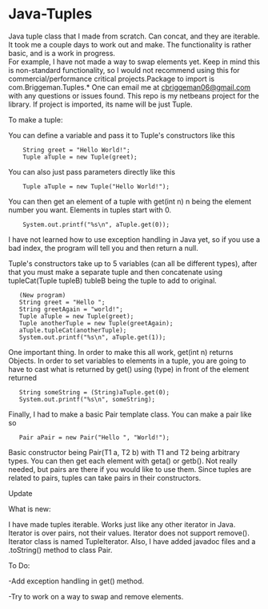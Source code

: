 Java-Tuples
===========

Java tuple class that I made from scratch. Can concat, and they are iterable. It took me a 
couple days to work out and make. The functionality is rather basic, and is a work in progress.  
For example, I have not made a way to swap elements yet. Keep in mind this is non-standard functionality,
so I would not recommend using this for commercial/performance critical projects.Package to import is 
com.Briggeman.Tuples.* One can email me at cbriggeman06@gmail.com with any questions or issues found.
This repo is my netbeans project for the library. If project is imported, its name will be just Tuple. 


To make a tuple:

You can define a variable and pass it to Tuple's constructors like this

		String greet = "Hello World!";
		Tuple aTuple = new Tuple(greet);

You can also just pass parameters directly like this

		Tuple aTuple = new Tuple("Hello World!");

You can then get an element of a tuple with get(int n) n being the element number you want.
Elements in tuples start with 0.

	    System.out.printf("%s\n", aTuple.get(0));

I have not learned how to use exception handling in Java yet, so if you use a bad index, 
the program will tell you and then return a null.

Tuple's constructors take up to 5 variables (can all be different types), after that you must
make a separate tuple and then concatenate using tupleCat(Tuple tupleB) tubleB being the tuple 
to add to original.

	   (New program)
	   String greet = "Hello ";
       String greetAgain = "world!";
       Tuple aTuple = new Tuple(greet);
       Tuple anotherTuple = new Tuple(greetAgain);
       aTuple.tupleCat(anotherTuple);
       System.out.printf("%s\n", aTuple.get(1));
	  
	  
One important thing. In order to make this all work, get(int n) returns Objects. In order to
set variables to elements in a tuple, you are going to have to cast what is returned by get() 
using (type) in front of the element returned

	   String someString = (String)aTuple.get(0);
	   System.out.printf("%s\n", someString);
	   
Finally, I had to make a basic Pair template class. You can make a pair like so

	   Pair aPair = new Pair("Hello ", "World!");

Basic constructor being Pair(T1 a, T2 b) with T1 and T2 being arbitrary types. You can then 
get each element with geta() or getb(). Not really needed, but pairs are there if you would 
like to use them. Since tuples are related to pairs, tuples can take pairs in their constructors.

Update

What is new:

I have made tuples iterable. Works just like any other iterator in Java. Iterator is over
pairs, not their values. Iterator does not support remove(). Iterator class is named TupleIterator.
Also, I have added javadoc files and a .toString() method to class Pair.

To Do:

-Add exception handling in get() method.

-Try to work on a way to swap and remove elements.